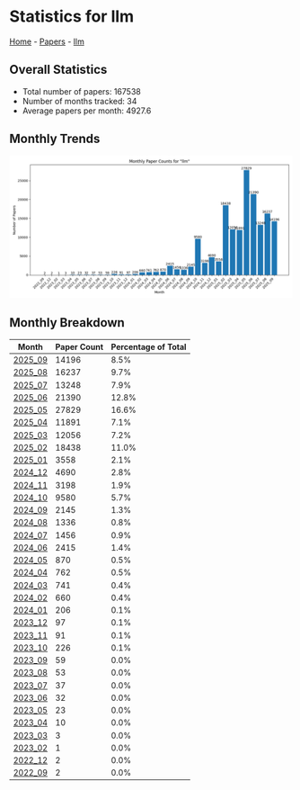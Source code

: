 # Statistics for llm

[Home](https://arxcompass.github.io) - [Papers](https://arxcompass.github.io/papers) - [llm](https://arxcompass.github.io/papers/llm)

## Overall Statistics

- Total number of papers: 167538
- Number of months tracked: 34
- Average papers per month: 4927.6

## Monthly Trends

![Monthly Paper Counts](monthly_stats.png)

## Monthly Breakdown

| Month | Paper Count | Percentage of Total |
| --- | --- | --- |
| [2025_09](./2025_09/papers_1.md) | 14196 | 8.5% |
| [2025_08](./2025_08/papers_1.md) | 16237 | 9.7% |
| [2025_07](./2025_07/papers_1.md) | 13248 | 7.9% |
| [2025_06](./2025_06/papers_1.md) | 21390 | 12.8% |
| [2025_05](./2025_05/papers_1.md) | 27829 | 16.6% |
| [2025_04](./2025_04/papers_1.md) | 11891 | 7.1% |
| [2025_03](./2025_03/papers_1.md) | 12056 | 7.2% |
| [2025_02](./2025_02/papers_1.md) | 18438 | 11.0% |
| [2025_01](./2025_01/papers_1.md) | 3558 | 2.1% |
| [2024_12](./2024_12/papers_1.md) | 4690 | 2.8% |
| [2024_11](./2024_11/papers_1.md) | 3198 | 1.9% |
| [2024_10](./2024_10/papers_1.md) | 9580 | 5.7% |
| [2024_09](./2024_09/papers_1.md) | 2145 | 1.3% |
| [2024_08](./2024_08/papers_1.md) | 1336 | 0.8% |
| [2024_07](./2024_07/papers_1.md) | 1456 | 0.9% |
| [2024_06](./2024_06/papers_1.md) | 2415 | 1.4% |
| [2024_05](./2024_05/papers_1.md) | 870 | 0.5% |
| [2024_04](./2024_04/papers_1.md) | 762 | 0.5% |
| [2024_03](./2024_03/papers_1.md) | 741 | 0.4% |
| [2024_02](./2024_02/papers_1.md) | 660 | 0.4% |
| [2024_01](./2024_01/papers_1.md) | 206 | 0.1% |
| [2023_12](./2023_12/papers_1.md) | 97 | 0.1% |
| [2023_11](./2023_11/papers_1.md) | 91 | 0.1% |
| [2023_10](./2023_10/papers_1.md) | 226 | 0.1% |
| [2023_09](./2023_09/papers_1.md) | 59 | 0.0% |
| [2023_08](./2023_08/papers_1.md) | 53 | 0.0% |
| [2023_07](./2023_07/papers_1.md) | 37 | 0.0% |
| [2023_06](./2023_06/papers_1.md) | 32 | 0.0% |
| [2023_05](./2023_05/papers_1.md) | 23 | 0.0% |
| [2023_04](./2023_04/papers_1.md) | 10 | 0.0% |
| [2023_03](./2023_03/papers_1.md) | 3 | 0.0% |
| [2023_02](./2023_02/papers_1.md) | 1 | 0.0% |
| [2022_12](./2022_12/papers_1.md) | 2 | 0.0% |
| [2022_09](./2022_09/papers_1.md) | 2 | 0.0% |
